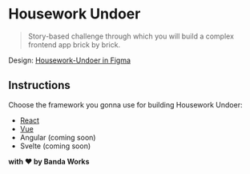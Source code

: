 # Housework Undoer

> Story-based challenge through which you will build a complex frontend app brick by brick.

Design: [Housework-Undoer in Figma](https://www.figma.com/file/6pGrJ5d7blM1GZk8BXIEfH/Housework-Undoer)

## Instructions

Choose the framework you gonna use for building Housework Undoer:

- [React](./instructions/react.md)
- [Vue](./instructions/vue.md)
- Angular (coming soon)
- Svelte (coming soon)

**with :heart: by Banda Works**